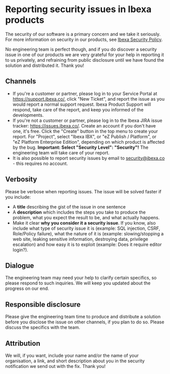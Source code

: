 # Reporting security issues in Ibexa products

The security of our software is a primary concern and we take it seriously.
For more information on security in our products, see [Ibexa Security Policy](https://www.ibexa.co/about-ibexa/security).

No engineering team is perfect though, and if you do discover a security issue in one of our products we are very grateful for your help in reporting it to us privately, and refraining from public disclosure until we have found the solution and distributed it. Thank you!

## Channels

- If you're a customer or partner, please log in to your Service Portal at <https://support.ibexa.co/>, click "New Ticket", and report the issue as you would report a normal support request. Ibexa Product Support will respond, take care of the report, and keep you informed of the developments.
- If you're not a customer or partner, please log in to the Ibexa JIRA issue tracker: <https://issues.ibexa.co/>. Create an account if you don't have one, it's free. Click the "Create" button in the top menu to create your report. For "Project", select "Ibexa IBX", or "eZ Publish / Platform", or "eZ Platform Enterprise Edition", depending on which product is affected by the bug. **Important: Select "Security Level": "Security"!** The engineering team will take care of your report.
- It is also possible to report security issues by email to <security@ibexa.co> - this requires no account.

## Verbosity

Please be verbose when reporting issues. The issue will be solved faster if you include:

- A **title** describing the gist of the issue in one sentence
- A **description** which includes the steps you take to produce the problem, what you expect the result to be, and what actually happens.
- Make it clear **why you consider it a security issue**. If you know, also include what type of security issue it is (example: SQL injection, CSRF, Role/Policy failure), what the nature of it is (example: slowing/stopping a web site, leaking sensitive information, destroying data, privilege escalation) and how easy it is to exploit (example: Does it require editor login?).

## Dialogue

The engineering team may need your help to clarify certain specifics, so please respond to such inquiries. We will keep you updated about the progress on our end.

## Responsible disclosure

Please give the engineering team time to produce and distribute a solution before you disclose the issue on other channels, if you plan to do so. Please discuss the specifics with the team.

## Attribution

We will, if you want, include your name and/or the name of your organisation, a link, and short description about you in the security notification we send out with the fix. Thank you!
